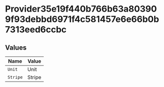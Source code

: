 # Provider35e19f440b766b63a803909f93debbd6971f4c581457e6e66b0b7313eed6ccbc


## Values

| Name     | Value    |
| -------- | -------- |
| `Unit`   | Unit     |
| `Stripe` | Stripe   |
